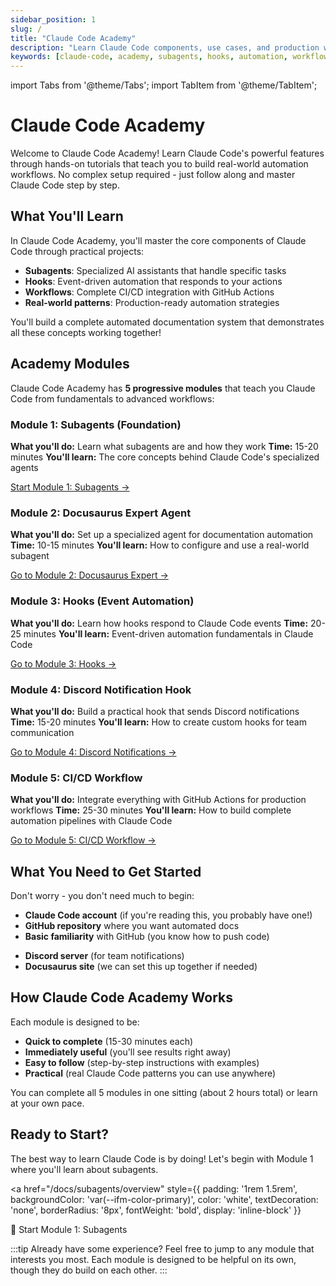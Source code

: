 ```yaml
---
sidebar_position: 1
slug: /
title: "Claude Code Academy"
description: "Learn Claude Code components, use cases, and production workflows through hands-on tutorials"
keywords: [claude-code, academy, subagents, hooks, automation, workflows, github-actions]
---
```


import Tabs from '@theme/Tabs';
import TabItem from '@theme/TabItem';

# Claude Code Academy

Welcome to Claude Code Academy! Learn Claude Code's powerful features through hands-on tutorials that teach you to build real-world automation workflows. No complex setup required - just follow along and master Claude Code step by step.

## What You'll Learn

In Claude Code Academy, you'll master the core components of Claude Code through practical projects:

- **Subagents**: Specialized AI assistants that handle specific tasks
- **Hooks**: Event-driven automation that responds to your actions
- **Workflows**: Complete CI/CD integration with GitHub Actions
- **Real-world patterns**: Production-ready automation strategies

You'll build a complete automated documentation system that demonstrates all these concepts working together!

## Academy Modules

Claude Code Academy has **5 progressive modules** that teach you Claude Code from fundamentals to advanced workflows:

### Module 1: Subagents (Foundation)
**What you'll do:** Learn what subagents are and how they work
**Time:** 15-20 minutes
**You'll learn:** The core concepts behind Claude Code's specialized agents

[Start Module 1: Subagents →](/docs/subagents/overview)

### Module 2: Docusaurus Expert Agent
**What you'll do:** Set up a specialized agent for documentation automation
**Time:** 10-15 minutes
**You'll learn:** How to configure and use a real-world subagent

[Go to Module 2: Docusaurus Expert →](/docs/subagents/docusaurus-expert)

### Module 3: Hooks (Event Automation)
**What you'll do:** Learn how hooks respond to Claude Code events
**Time:** 20-25 minutes
**You'll learn:** Event-driven automation fundamentals in Claude Code

[Go to Module 3: Hooks →](/docs/hooks/overview)

### Module 4: Discord Notification Hook
**What you'll do:** Build a practical hook that sends Discord notifications
**Time:** 15-20 minutes
**You'll learn:** How to create custom hooks for team communication

[Go to Module 4: Discord Notifications →](/docs/hooks/discord-notification-hook)

### Module 5: CI/CD Workflow
**What you'll do:** Integrate everything with GitHub Actions for production workflows
**Time:** 25-30 minutes
**You'll learn:** How to build complete automation pipelines with Claude Code

[Go to Module 5: CI/CD Workflow →](/docs/workflows/cicd-workflow)

## What You Need to Get Started

Don't worry - you don't need much to begin:

<Tabs>
<TabItem value="essential" label="✅ Must Have">

- **Claude Code account** (if you're reading this, you probably have one!)
- **GitHub repository** where you want automated docs
- **Basic familiarity** with GitHub (you know how to push code)

</TabItem>
<TabItem value="optional" label="📱 Nice to Have">

- **Discord server** (for team notifications)
- **Docusaurus site** (we can set this up together if needed)

</TabItem>
</Tabs>

## How Claude Code Academy Works

Each module is designed to be:
- **Quick to complete** (15-30 minutes each)
- **Immediately useful** (you'll see results right away)
- **Easy to follow** (step-by-step instructions with examples)
- **Practical** (real Claude Code patterns you can use anywhere)

You can complete all 5 modules in one sitting (about 2 hours total) or learn at your own pace.

## Ready to Start?

The best way to learn Claude Code is by doing! Let's begin with Module 1 where you'll learn about subagents.

<div style={{display: 'flex', gap: '1rem', margin: '2rem 0', flexWrap: 'wrap'}}>

<a
  href="/docs/subagents/overview"
  style={{
    padding: '1rem 1.5rem',
    backgroundColor: 'var(--ifm-color-primary)',
    color: 'white',
    textDecoration: 'none',
    borderRadius: '8px',
    fontWeight: 'bold',
    display: 'inline-block'
  }}
>
  🚀 Start Module 1: Subagents
</a>

</div>

:::tip Already have some experience?
Feel free to jump to any module that interests you most. Each module is designed to be helpful on its own, though they do build on each other.
:::
